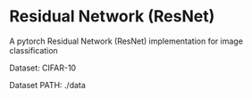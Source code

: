 # Residual Network (ResNet)
A pytorch Residual Network (ResNet) implementation for image classification

Dataset: CIFAR-10 

Dataset PATH: ./data
